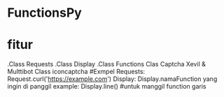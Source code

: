 # FunctionsPy
# fitur
  .Class Requests
  .Class Display
  .Class Functions
  Clas Captcha Xevil & Multtibot
  Class iconcaptcha
#Exmpel
Requests:
 Request.curl('https://example.com')
Display:
 Display.namaFunction yang ingin di panggil
 example: Display.line() #untuk manggil function garis 

  
